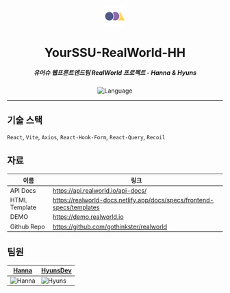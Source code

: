 <p align="center">
  <img src="./public/yourssu_logo.png" width="10%" alt="Opize Calendar2notion" />
</p>
<h1 align="center">YourSSU-RealWorld-HH</h1>
<h5 align="center">유어슈 웹프론트엔드팀 RealWorld 프로젝트 - Hanna & Hyuns</h5>
<p align="center">
  <img alt="Language" src="https://img.shields.io/badge/Language-Typescript-blue?logo=typescript"/>
</p>

---

## 기술 스택

`React`, `Vite`, `Axios`, `React-Hook-Form`, `React-Query`, `Recoil`

## 자료

| 이름          | 링크                                                                   |
| ------------- | ---------------------------------------------------------------------- |
| API Docs      | https://api.realworld.io/api-docs/                                     |
| HTML Template | https://realworld-docs.netlify.app/docs/specs/frontend-specs/templates |
| DEMO          | https://demo.realworld.io                                              |
| Github Repo   | https://github.com/gothinkster/realworld                               |

## 팀원

| [Hanna](https://github/com/Hanna922)                       | [HyunsDev](https://github/HyunsDev)                        |
| ---------------------------------------------------------- | ---------------------------------------------------------- |
| ![Hanna](https://avatars.githubusercontent.com/u/84809236) | ![Hyuns](https://avatars.githubusercontent.com/u/46562466) |
